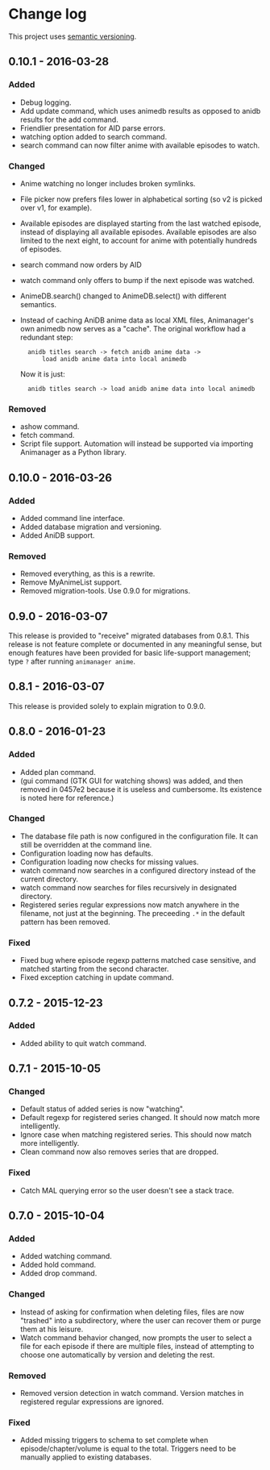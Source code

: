 # Change log

This project uses [semantic versioning](http://semver.org/).

## 0.10.1 - 2016-03-28

### Added

- Debug logging.
- Add update command, which uses animedb results as opposed to anidb results for
  the add command.
- Friendlier presentation for AID parse errors.
- watching option added to search command.
- search command can now filter anime with available episodes to watch.

### Changed

- Anime watching no longer includes broken symlinks.
- File picker now prefers files lower in alphabetical sorting (so v2 is picked
  over v1, for example).
- Available episodes are displayed starting from the last watched episode,
  instead of displaying all available episodes.  Available episodes are also
  limited to the next eight, to account for anime with potentially hundreds of
  episodes.
- search command now orders by AID
- watch command only offers to bump if the next episode was watched.
- AnimeDB.search() changed to AnimeDB.select() with different semantics.
- Instead of caching AniDB anime data as local XML files, Animanager's own
  animedb now serves as a "cache".  The original workflow had a redundant step:

        anidb titles search -> fetch anidb anime data ->
            load anidb anime data into local animedb

    Now it is just:

        anidb titles search -> load anidb anime data into local animedb

### Removed

- ashow command.
- fetch command.
- Script file support.  Automation will instead be supported via importing
  Animanager as a Python library.

## 0.10.0 - 2016-03-26

### Added

- Added command line interface.
- Added database migration and versioning.
- Added AniDB support.

### Removed

- Removed everything, as this is a rewrite.
- Remove MyAnimeList support.
- Removed migration-tools.  Use 0.9.0 for migrations.

## 0.9.0 - 2016-03-07

This release is provided to "receive" migrated databases from 0.8.1.  This
release is not feature complete or documented in any meaningful sense, but enough
features have been provided for basic life-support management; type `?` after
running `animanager anime`.

## 0.8.1 - 2016-03-07

This release is provided solely to explain migration to 0.9.0.

## 0.8.0 - 2016-01-23

### Added

- Added plan command.
- (gui command (GTK GUI for watching shows) was added, and then removed in
  0457e2 because it is useless and cumbersome. Its existence is noted here for
  reference.)

### Changed

- The database file path is now configured in the configuration file.  It can
  still be overridden at the command line.
- Configuration loading now has defaults.
- Configuration loading now checks for missing values.
- watch command now searches in a configured directory instead of the current
  directory.
- watch command now searches for files recursively in designated directory.
- Registered series regular expressions now match anywhere in the filename, not
  just at the beginning.  The preceeding `.*` in the default pattern has been
  removed.

### Fixed

- Fixed bug where episode regexp patterns matched case sensitive, and matched
  starting from the second character.
- Fixed exception catching in update command.

## 0.7.2 - 2015-12-23

### Added

- Added ability to quit watch command.

## 0.7.1 - 2015-10-05

### Changed

- Default status of added series is now "watching".
- Default regexp for registered series changed.  It should now match more
  intelligently.
- Ignore case when matching registered series.  This should now match more
  intelligently.
- Clean command now also removes series that are dropped.

### Fixed

- Catch MAL querying error so the user doesn't see a stack trace.

## 0.7.0 - 2015-10-04

### Added

- Added watching command.
- Added hold command.
- Added drop command.

### Changed

- Instead of asking for confirmation when deleting files, files are now
  "trashed" into a subdirectory, where the user can recover them or purge them
  at his leisure.
- Watch command behavior changed, now prompts the user to select a file for each
  episode if there are multiple files, instead of attempting to choose one
  automatically by version and deleting the rest.

### Removed

- Removed version detection in watch command.  Version matches in registered
  regular expressions are ignored.

### Fixed

- Added missing triggers to schema to set complete when episode/chapter/volume
  is equal to the total.  Triggers need to be manually applied to existing
  databases.
